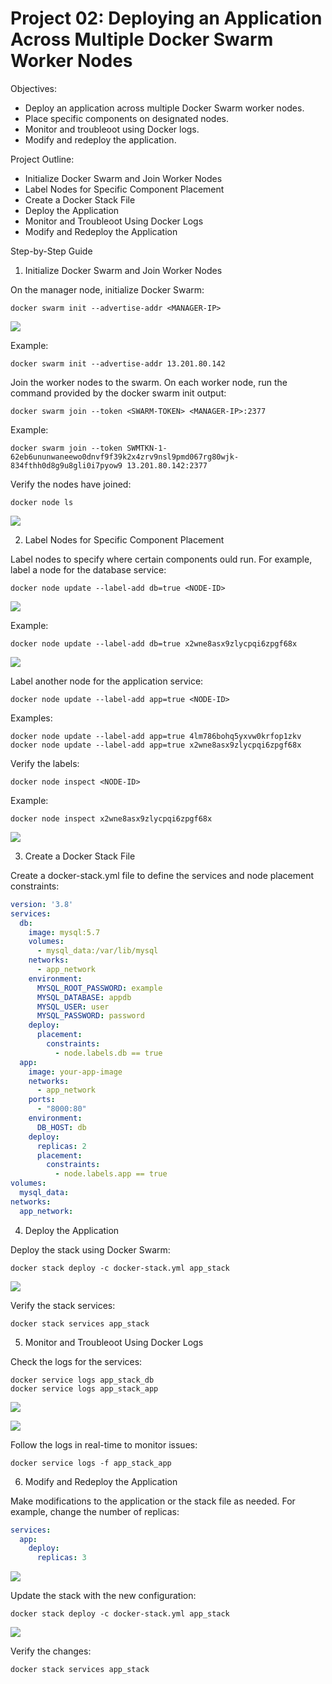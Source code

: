 # Project 02: Deploying an Application Across Multiple Docker Swarm Worker Nodes

Objectives:

- Deploy an application across multiple Docker Swarm worker nodes.
- Place specific components on designated nodes.
- Monitor and troubleoot using Docker logs.
- Modify and redeploy the application.

Project Outline:

- Initialize Docker Swarm and Join Worker Nodes
- Label Nodes for Specific Component Placement
- Create a Docker Stack File
- Deploy the Application
- Monitor and Troubleoot Using Docker Logs
- Modify and Redeploy the Application

Step-by-Step Guide
1. Initialize Docker Swarm and Join Worker Nodes

On the manager node, initialize Docker Swarm:


```
docker swarm init --advertise-addr <MANAGER-IP>
```
![](</project02/images/1.1.png>)


Example:

```
docker swarm init --advertise-addr 13.201.80.142
```


Join the worker nodes to the swarm. On each worker node, run the command provided by the docker swarm init output:


```
docker swarm join --token <SWARM-TOKEN> <MANAGER-IP>:2377
```

Example:

```
docker swarm join --token SWMTKN-1-62eb6ununwaneewo0dnvf9f39k2x4zrv9nsl9pmd067rg80wjk-834fthh0d8g9u8gli0i7pyow9 13.201.80.142:2377
```


Verify the nodes have joined:

```
docker node ls
```

![](</project02/images/1.3.png>)


2. Label Nodes for Specific Component Placement

Label nodes to specify where certain components ould run. For example, label a node for the database service:

```
docker node update --label-add db=true <NODE-ID>
```

![](</project02/images/2.1.png>)


Example:


```
docker node update --label-add db=true x2wne8asx9zlycpqi6zpgf68x
```

![](</project02/images/2.2.png>)


Label another node for the application service:


```
docker node update --label-add app=true <NODE-ID>
```


Examples:


```
docker node update --label-add app=true 4lm786bohq5yxvw0krfop1zkv
docker node update --label-add app=true x2wne8asx9zlycpqi6zpgf68x
```

Verify the labels:

```
docker node inspect <NODE-ID>
```

Example:

```
docker node inspect x2wne8asx9zlycpqi6zpgf68x
```
![](</project02/images/2.3.png>)


3. Create a Docker Stack File

Create a docker-stack.yml file to define the services and node placement constraints:

```yaml
version: '3.8'
services:
  db:
    image: mysql:5.7
    volumes:
      - mysql_data:/var/lib/mysql
    networks:
      - app_network
    environment:
      MYSQL_ROOT_PASSWORD: example
      MYSQL_DATABASE: appdb
      MYSQL_USER: user
      MYSQL_PASSWORD: password
    deploy:
      placement:
        constraints:
          - node.labels.db == true
  app:
    image: your-app-image
    networks:
      - app_network
    ports:
      - "8000:80"
    environment:
      DB_HOST: db
    deploy:
      replicas: 2
      placement:
        constraints:
          - node.labels.app == true
volumes:
  mysql_data:
networks:
  app_network:
```

4. Deploy the Application

Deploy the stack using Docker Swarm:

```
docker stack deploy -c docker-stack.yml app_stack
```
![](</project02/images/3.png>)


Verify the stack services:

```
docker stack services app_stack
```

5. Monitor and Troubleoot Using Docker Logs

Check the logs for the services:

```
docker service logs app_stack_db
docker service logs app_stack_app
```

![](</project02/images/5.1.png>)

![](</project02/images/5.2.png>)



Follow the logs in real-time to monitor issues:

```
docker service logs -f app_stack_app
```

6. Modify and Redeploy the Application

Make modifications to the application or the stack file as needed. For example, change the number of replicas:

```yaml
services:
  app:
    deploy:
      replicas: 3
```

![](</project02/images/6.1.png>)


Update the stack with the new configuration:

```
docker stack deploy -c docker-stack.yml app_stack
```
![](</project02/images/6.2.png>)


Verify the changes:


```
docker stack services app_stack
```

